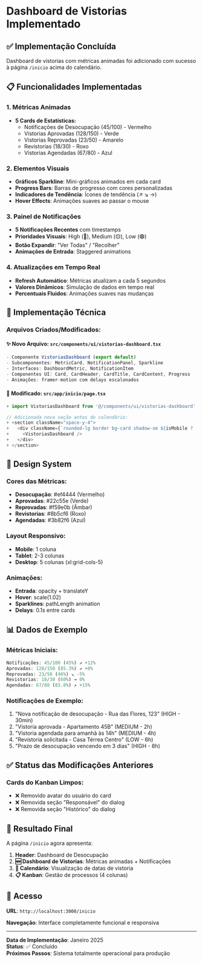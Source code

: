 # Dashboard de Vistorias Implementado

## ✅ **Implementação Concluída**

Dashboard de vistorias com métricas animadas foi adicionado com sucesso à página `/inicio` acima do calendário.

## 📋 **Funcionalidades Implementadas**

### 1. **Métricas Animadas**

- **5 Cards de Estatísticas:**
  - Notificações de Desocupação (45/100) - Vermelho
  - Vistorias Aprovadas (128/150) - Verde
  - Vistorias Reprovadas (23/50) - Amarelo
  - Revistorias (18/30) - Roxo
  - Vistorias Agendadas (67/80) - Azul

### 2. **Elementos Visuais**

- **Gráficos Sparkline**: Mini-gráficos animados em cada card
- **Progress Bars**: Barras de progresso com cores personalizadas
- **Indicadores de Tendência**: Ícones de tendência (↗️ ↘️ →)
- **Hover Effects**: Animações suaves ao passar o mouse

### 3. **Painel de Notificações**

- **5 Notificações Recentes** com timestamps
- **Prioridades Visuais**: High (🔴), Medium (🟡), Low (🟢)
- **Botão Expandir**: "Ver Todas" / "Recolher"
- **Animações de Entrada**: Staggered animations

### 4. **Atualizações em Tempo Real**

- **Refresh Automático**: Métricas atualizam a cada 5 segundos
- **Valores Dinâmicos**: Simulação de dados em tempo real
- **Percentuais Fluidos**: Animações suaves nas mudanças

## 🔧 **Implementação Técnica**

### **Arquivos Criados/Modificados:**

#### ✨ **Novo Arquivo: `src/components/ui/vistorias-dashboard.tsx`**

```typescript
- Componente VistoriasDashboard (export default)
- Subcomponentes: MetricCard, NotificationPanel, Sparkline
- Interfaces: DashboardMetric, NotificationItem
- Componentes UI: Card, CardHeader, CardTitle, CardContent, Progress
- Animações: framer-motion com delays escalonados
```

#### 📝 **Modificado: `src/app/inicio/page.tsx`**

```typescript
+ import VistoriasDashboard from '@/components/ui/vistorias-dashboard'

// Adicionada nova seção antes do calendário:
+ <section className="space-y-4">
+   <div className={`rounded-lg border bg-card shadow-sm ${isMobile ? 'p-2' : 'p-4'}`}>
+     <VistoriasDashboard />
+   </div>
+ </section>
```

## 🎨 **Design System**

### **Cores das Métricas:**

- **Desocupação**: #ef4444 (Vermelho)
- **Aprovadas**: #22c55e (Verde)
- **Reprovadas**: #f59e0b (Âmbar)
- **Revistorias**: #8b5cf6 (Roxo)
- **Agendadas**: #3b82f6 (Azul)

### **Layout Responsivo:**

- **Mobile**: 1 coluna
- **Tablet**: 2-3 colunas
- **Desktop**: 5 colunas (xl:grid-cols-5)

### **Animações:**

- **Entrada**: opacity + translateY
- **Hover**: scale(1.02)
- **Sparklines**: pathLength animation
- **Delays**: 0.1s entre cards

## 📊 **Dados de Exemplo**

### **Métricas Iniciais:**

```typescript
Notificações: 45/100 (45%) ↗️ +12%
Aprovadas: 128/150 (85.3%) ↗️ +8%
Reprovadas: 23/50 (46%) ↘️ -5%
Revistorias: 18/30 (60%) → 0%
Agendadas: 67/80 (83.8%) ↗️ +15%
```

### **Notificações de Exemplo:**

1. "Nova notificação de desocupação - Rua das Flores, 123" (HIGH - 30min)
2. "Vistoria aprovada - Apartamento 45B" (MEDIUM - 2h)
3. "Vistoria agendada para amanhã às 14h" (MEDIUM - 4h)
4. "Revistoria solicitada - Casa Térrea Centro" (LOW - 6h)
5. "Prazo de desocupação vencendo em 3 dias" (HIGH - 8h)

## ✅ **Status das Modificações Anteriores**

### **Cards do Kanban Limpos:**

- ❌ Removido avatar do usuário do card
- ❌ Removida seção "Responsável" do dialog
- ❌ Removida seção "Histórico" do dialog

## 🚀 **Resultado Final**

A página `/inicio` agora apresenta:

1. **Header**: Dashboard de Desocupação
2. **🆕 Dashboard de Vistorias**: Métricas animadas + Notificações
3. **📅 Calendário**: Visualização de datas de vistoria
4. **📋 Kanban**: Gestão de processos (4 colunas)

## 🔗 **Acesso**

**URL**: `http://localhost:3000/inicio`

**Navegação**: Interface completamente funcional e responsiva

---

**Data de Implementação**: Janeiro 2025  
**Status**: ✅ Concluído  
**Próximos Passos**: Sistema totalmente operacional para produção
